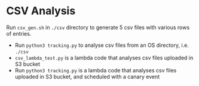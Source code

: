 # CSV Analysis

Run `csv_gen.sh` in `./csv` directory to generate 5 csv files with various rows of entries.

- Run `python3 tracking.py` to analyse csv files from an OS directory, i.e. `./csv`
- `csv_lambda_test.py` is a lambda code that analyses csv files uploaded in S3 bucket
- Run `python3 tracking.py` is a lambda code that analyses csv files uploaded in S3 bucket, and scheduled with a canary event
